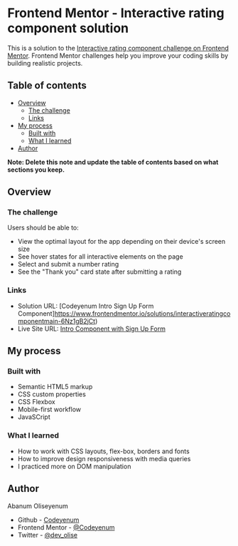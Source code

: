 # Frontend Mentor - Interactive rating component solution

This is a solution to the [Interactive rating component challenge on Frontend Mentor](https://www.frontendmentor.io/challenges/interactive-rating-component-koxpeBUmI). Frontend Mentor challenges help you improve your coding skills by building realistic projects. 

## Table of contents

- [Overview](#overview)
  - [The challenge](#the-challenge)
  - [Links](#links)
- [My process](#my-process)
  - [Built with](#built-with)
  - [What I learned](#what-i-learned)
- [Author](#author)


**Note: Delete this note and update the table of contents based on what sections you keep.**

## Overview

### The challenge

Users should be able to:

- View the optimal layout for the app depending on their device's screen size
- See hover states for all interactive elements on the page
- Select and submit a number rating
- See the "Thank you" card state after submitting a rating

### Links

- Solution URL: [Codeyenum Intro Sign Up Form Component]https://www.frontendmentor.io/solutions/interactiveratingcomponentmain-6Nz1gB2jCt)
- Live Site URL: [Intro Component with Sign Up Form](https://codeyenum.github.io/interactive-rating-component-main/)

## My process

### Built with

- Semantic HTML5 markup
- CSS custom properties
- CSS Flexbox
- Mobile-first workflow
- JavaSCript

### What I learned

- How to work with CSS layouts, flex-box, borders and fonts
- How to improve design responsiveness with media queries
- I practiced more on DOM manipulation 

## Author

Abanum Oliseyenum
- Github - [Codeyenum](https://github.com/Codeyenum/)
- Frontend Mentor - [@Codeyenum](https://www.frontendmentor.io/profile/codeyenum)
- Twitter - [@dev_olise](https://www.twitter.com/dev_olise)

